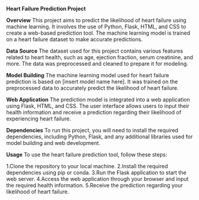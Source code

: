 **Heart Failure Prediction Project**

**Overview**
This project aims to predict the likelihood of heart failure using machine learning. It involves the use of Python, Flask, HTML, and CSS to create a web-based prediction tool. The machine learning model is trained on a heart failure dataset to make accurate predictions.

**Data Source**
The dataset used for this project contains various features related to heart health, such as age, ejection fraction, serum creatinine, and more. The data was preprocessed and cleaned to prepare it for modeling.

**Model Building**
The machine learning model used for heart failure prediction is based on [insert model name here]. It was trained on the preprocessed data to accurately predict the likelihood of heart failure.

**Web Application**
The prediction model is integrated into a web application using Flask, HTML, and CSS. The user interface allows users to input their health information and receive a prediction regarding their likelihood of experiencing heart failure.

**Dependencies**
To run this project, you will need to install the required dependencies, including Python, Flask, and any additional libraries used for model building and web development.

**Usage**
To use the heart failure prediction tool, follow these steps:

1.Clone the repository to your local machine.
2.Install the required dependencies using pip or conda.
3.Run the Flask application to start the web server.
4.Access the web application through your browser and input the required health information.
5.Receive the prediction regarding your likelihood of heart failure.
